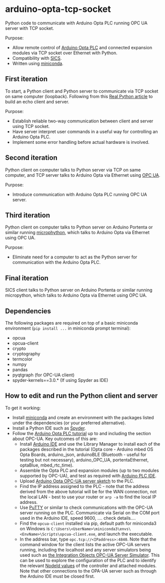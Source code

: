 # arduino-opta-tcp-socket
Python code to communicate with Arduino Opta PLC running OPC UA server with TCP socket.

Purpose:
- Allow remote control of [Arduino Opta PLC](https://www.arduino.cc/pro/hardware-arduino-opta/) and connected expansion modules via TCP socket over Ethernet with Python.
- Compatibility with [SICS](http://lns00.psi.ch/sics/design/sics.html).
- Written using [miniconda](https://www.anaconda.com/docs/getting-started/miniconda/main).

## First iteration
To start, a Python client and Python server to communicate via TCP socket on same computer (loopback). Following from this [Real Python article](https://realpython.com/python-sockets/) to build an echo client and server.

Purpose:
- Establish reliable two-way communication between client and server using TCP socket.
- Have server interpret user commands in a useful way for controlling an Arduino Opta PLC.
- Implement some error handling before actual hardware is involved. 

## Second iteration
Python client on computer talks to Python server via TCP on same computer, and TCP server talks to Arduino Opta via Ethernet using [OPC UA](https://opcfoundation.org/about/opc-technologies/opc-ua/).

Purpose:
- Introduce communication with Arduino Opta PLC running OPC UA server.


## Third iteration
Python client on computer talks to Python server on Arduino Portenta or similar running [microphython](https://micropython.org/), which talks to Arduino Opta via Ethernet using OPC UA.

Purpose:
- Eliminate need for a computer to act as the Python server for communication with the Arduino Opta PLC. 

## Final iteration
SICS client talks to Python server on Arduino Portenta or similar running micropython, which talks to Arduino Opta via Ethernet using OPC UA.

## Dependencies

The following packages are required on top of a basic miniconda environment (`pip install ...` in miniconda prompt terminal):
- opcua
- opcua-client
- crypto
- cryptography
- termcolor
- numpy
- pandas
- pyqtgraph (for OPC-UA client)
- spyder-kernels==3.0.* (If using Spyder as IDE)

## How to edit and run the Python client and server

To get it working:
- Install [miniconda](https://www.anaconda.com/docs/getting-started/miniconda/main) and create an environment with the packages listed under the dependencies (or your preferred alternative).
- Install a Python IDE such as [Spyder](https://www.spyder-ide.org/).
- Follow the [Arduino Opta PLC tutorial](https://opta.findernet.com/en/tutorial/user-manual#opc-unified-architecture-opc-ua-32) up to and including the section about OPC-UA. Key outcomes of this are:
  - Install [Arduino IDE](https://www.arduino.cc/en/software/) and use the Library Manager to install each of the packages described in the tutorial (Opta core - Arduino mbed OS Opta Boards, arduino_json, arduinoBLE (Bluetooth - useful for testing but not necessary), arduino_OPC_UA, portentaEthernet, optaBlue, mbed_rtc_time).
  - Assemble the Opta PLC and expansion modules (up to two modules supported by OPC-UA), and test as required with [Arduino PLC IDE](https://www.arduino.cc/pro/software-plc-ide/). 
  - Upload [Arduino Opta OPC-UA server sketch](https://github.com/arduino-libraries/Arduino_OPC_UA/blob/main/examples/opta_opcua_server/opta_opcua_server.ino) to the PLC.
  - Find the IP address assigned to the PLC - note that the address derived from the above tutorial will be for the WAN connection, not the local LAN - best to use your router or `arp -a` to find the local IP address.
  - Use [PuTTY](https://www.putty.org/) or similar to check communications with the OPC-UA server running on the PLC. Communicate via Serial on the COM port used in the Arduino IDE, speed 9600, .... check details....
  - Find the `opcua-client` installed via pip, default path for miniconda3 on Windows is `C:\Users\<UserName>\miniconda3\envs\<EnvName>\Scripts\opcua-client.exe`, and launch the executable.
  - In the address bar, type `opc.tcp://<IPaddress>:4840`. Note that the command window for the client lists the active OPC-UA servers running, including the localhost and any server simulators being used such as [the Integration Objects OPC-UA Server Simulator](https://integrationobjects.com/sioth-opc/sioth-opc-unified-architecture/opc-ua-server-simulator/). This can be used to explore the configuration of the PLC and to identify the relevant [NodeId values](https://opcua-asyncio.readthedocs.io/en/latest/usage/common/node-nodeid.html) of the controller and attached modules. Note that other connections to the OPA-UA server such as through the Arduino IDE must be closed first.
